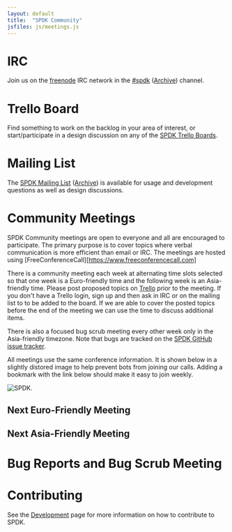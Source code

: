 ```yaml
---
layout: default
title:  "SPDK Community"
jsfiles: js/meetings.js
---
```


# IRC

Join us on the [freenode](https://freenode.net/) IRC network in the [#spdk](irc://irc.freenode.net/%23spdk) ([Archive](https://ci.spdk.io/irclog/?C=N;O=D)) channel.

# Trello Board

Find something to work on the backlog in your area of interest, or start/participate in a design discussion on any of the [SPDK Trello Boards](../trello/).

# Mailing List

The [SPDK Mailing List](https://lists.01.org/mailman/listinfo/spdk) ([Archive](https://lists.01.org/pipermail/spdk/))
is available for usage and development questions as well as design discussions.

# Community Meetings

SPDK Community meetings are open to everyone and all are encouraged to
participate. The primary purpose is to cover topics where verbal communication
is more efficient than email or IRC. The meetings are hosted using
[FreeConferenceCall][https://www.freeconferencecall.com]

There is a community meeting each week at alternating time slots selected so
that one week is a Euro-friendly time and the following week is an
Asia-friendly time. Please post proposed topics on [Trello](https://trello.com/b/DvM7XayJ)
prior to the meeting. If you don't have a Trello login, sign up and then ask in IRC
or on the mailing list to to be added to the board. If we are able to cover
the posted topics before the end of the meeting we can use the time to discuss
additional items.

There is also a focused bug scrub meeting every other week only in the Asia-friendly
timezone. Note that bugs are tracked on the [SPDK GitHub issue tracker](https://github.com/spdk/spdk/issues).

All meetings use the same conference information. It is shown below in a
slightly distored image to help prevent bots from joining our calls. Adding
a bookmark with the link below should make it easy to join weekly.

![SPDK](../img/spdk_free.jpg "SPDK").

## Next Euro-Friendly Meeting
<div id="euro-mtg"></div>

## Next Asia-Friendly Meeting
<div id="asia-mtg"></div>

# Bug Reports and Bug Scrub Meeting
<div id="asia-bug-mtg"></div>

# Contributing

See the [Development](/development/) page for more information on how to contribute to SPDK.
